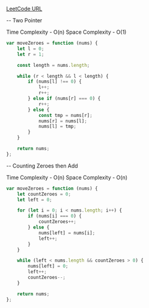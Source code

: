 [LeetCode URL](https://leetcode.com/problems/move-zeroes/)

-- Two Pointer

Time Complexity - O(n)
Space Complexity - O(1)

```javascript
var moveZeroes = function (nums) {
	let l = 0;
	let r = 1;

	const length = nums.length;

	while (r < length && l < length) {
		if (nums[l] !== 0) {
			l++;
			r++;
		} else if (nums[r] === 0) {
			r++;
		} else {
			const tmp = nums[r];
			nums[r] = nums[l];
			nums[l] = tmp;
		}
	}

	return nums;
};
```

-- Counting Zeroes then Add

Time Complexity - O(n)
Space Complexity - O(n)

```javascript
var moveZeroes = function (nums) {
	let countZeroes = 0;
	let left = 0;

	for (let i = 0; i < nums.length; i++) {
		if (nums[i] === 0) {
			countZeroes++;
		} else {
			nums[left] = nums[i];
			left++;
		}
	}

	while (left < nums.length && countZeroes > 0) {
		nums[left] = 0;
		left++;
		countZeroes--;
	}

	return nums;
};
```
